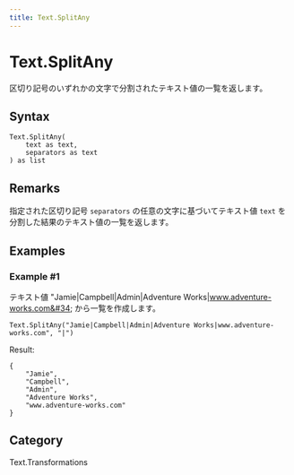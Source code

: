 ```yaml
---
title: Text.SplitAny
---
```


# Text.SplitAny


区切り記号のいずれかの文字で分割されたテキスト値の一覧を返します。


## Syntax

```powerquery
Text.SplitAny(
    text as text,
    separators as text
) as list
```


## Remarks

指定された区切り記号 <code>separators</code> の任意の文字に基づいてテキスト値 <code>text</code> を分割した結果のテキスト値の一覧を返します。


## Examples

### Example #1 
テキスト値 &#34;Jamie|Campbell|Admin|Adventure Works|www.adventure-works.com&#34; から一覧を作成します。
```powerquery
Text.SplitAny("Jamie|Campbell|Admin|Adventure Works|www.adventure-works.com", "|")
```

Result: 
```powerquery
{
    "Jamie",
    "Campbell",
    "Admin",
    "Adventure Works",
    "www.adventure-works.com"
}
```




## Category
Text.Transformations
